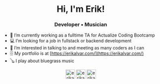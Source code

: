 <div align="center">
  <h1>Hi, I'm Erik!</h1>
  <h3>Developer • Musician</h3>
</div>

- 📝 I’m currently working as a fulltime TA for Actualize Coding Bootcamp
- 💻 I’m looking for a job in fullstack or backend development
- 👋 I’m interested in talking to and meeting as many coders as I can
- 🗄 My portfolio is at [https://erikalvar.com/](https://erikalvar.com/)
- 🪕 I play about bluegrass music

<p align="center">
<a href="https://twitter.com/erikalvarmusic" target="blank"><img align="center" src="https://cdn.jsdelivr.net/npm/simple-icons@3.0.1/icons/twitter.svg" alt="erikalvarmusic" height="30" width="30" /></a>
<a href="https://linkedin.com/in/erikalvar" target="blank"><img align="center" src="https://cdn.jsdelivr.net/npm/simple-icons@3.0.1/icons/linkedin.svg" alt="erikalvar" height="30" width="30" /></a>
<a href="https://instagram.com/erikalvar" target="blank"><img align="center" src="https://cdn.jsdelivr.net/npm/simple-icons@3.0.1/icons/instagram.svg" alt="erikalvar" height="30" width="30" /></a>
</p>
